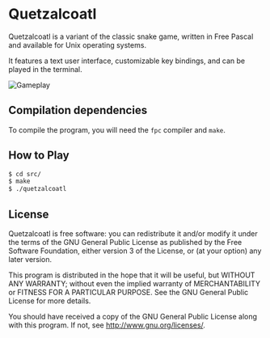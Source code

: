 # Quetzalcoatl
Quetzalcoatl is a variant of the classic snake game, written in Free Pascal and available for Unix operating systems.

It features a text user interface, customizable key bindings, and can be played in the terminal.

![Gameplay](https://www.bimzhanov.kz/cgit/quetzalcoatl/gameplay.gif)

## Compilation dependencies
To compile the program, you will need the `fpc` compiler and `make`.

## How to Play
```sh
$ cd src/
$ make
$ ./quetzalcoatl
```

## License
Quetzalcoatl is free software: you can redistribute it and/or modify
it under the terms of the GNU General Public License as published by
the Free Software Foundation, either version 3 of the License, or
(at your option) any later version.

This program is distributed in the hope that it will be useful,
but WITHOUT ANY WARRANTY; without even the implied warranty of
MERCHANTABILITY or FITNESS FOR A PARTICULAR PURPOSE.  See the
GNU General Public License for more details.

You should have received a copy of the GNU General Public License
along with this program.  If not, see <http://www.gnu.org/licenses/>.
